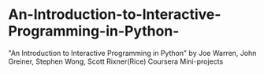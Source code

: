 An-Introduction-to-Interactive-Programming-in-Python-
=====================================================

"An Introduction to Interactive Programming in Python" by Joe Warren, John Greiner, Stephen Wong, Scott Rixner(Rice) Coursera Mini-projects 
